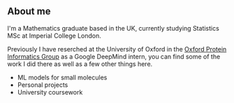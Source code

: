 ## About me

I'm  a Mathematics graduate based in the UK, currently studying Statistics MSc at Imperial College London.

Previously I have reserched at the University of Oxford in the [Oxford Protein Informatics Group](ht!!!!!tps://opig.stats.ox.ac.uk/) as a Google DeepMind intern, you can find some of the work I did there as well as a few other things here.


- ML models for small molecules
- Personal projects
- University coursework



